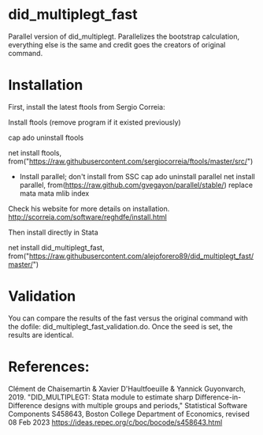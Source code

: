 # did_multiplegt_fast
Parallel version of did_multiplegt. Parallelizes the bootstrap calculation, everything else is the same and credit goes the creators of original command.


# Installation
First, install the latest ftools from Sergio Correia:

Install ftools (remove program if it existed previously)

cap ado uninstall ftools

net install ftools, from("https://raw.githubusercontent.com/sergiocorreia/ftools/master/src/")

* Install parallel; don't install from SSC
cap ado uninstall parallel
net install parallel, from(https://raw.github.com/gvegayon/parallel/stable/) replace
mata mata mlib index

Check his website for more details on installation.
http://scorreia.com/software/reghdfe/install.html


Then install directly in Stata

net install did_multiplegt_fast, from("https://raw.githubusercontent.com/alejoforero89/did_multiplegt_fast/master/")

# Validation
You can compare the results of the fast versus the original command with the dofile: did_multiplegt_fast_validation.do. Once the seed is set, the results are identical.



# References: 

Clément de Chaisemartin & Xavier D'Haultfoeuille & Yannick Guyonvarch, 2019. "DID_MULTIPLEGT: Stata module to estimate sharp Difference-in-Difference designs with multiple groups and periods," Statistical Software Components S458643, Boston College Department of Economics, revised 08 Feb 2023
https://ideas.repec.org/c/boc/bocode/s458643.html
